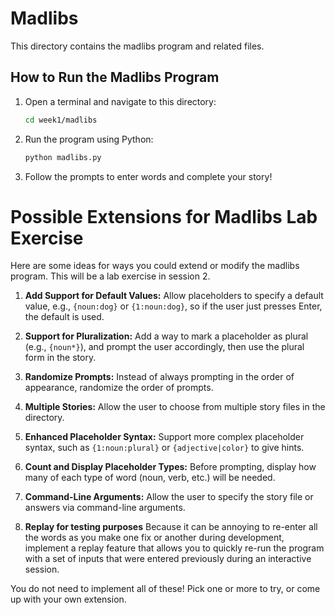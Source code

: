 
# Madlibs

This directory contains the madlibs program and related files.

## How to Run the Madlibs Program

1. Open a terminal and navigate to this directory:
   
	```sh
	cd week1/madlibs
	```

2. Run the program using Python:
   
	```sh
	python madlibs.py
	```

3. Follow the prompts to enter words and complete your story!


# Possible Extensions for Madlibs Lab Exercise

Here are some ideas for ways you could extend or modify the madlibs program. This will be a lab exercise in session 2.

1. **Add Support for Default Values:**
	Allow placeholders to specify a default value, e.g., `{noun:dog}` or `{1:noun:dog}`, so if the user just presses Enter, the default is used.

2. **Support for Pluralization:**
	Add a way to mark a placeholder as plural (e.g., `{noun*}`), and prompt the user accordingly, then use the plural form in the story.

3. **Randomize Prompts:**
	Instead of always prompting in the order of appearance, randomize the order of prompts.

4. **Multiple Stories:**
	Allow the user to choose from multiple story files in the directory.

5. **Enhanced Placeholder Syntax:**
	Support more complex placeholder syntax, such as `{1:noun:plural}` or `{adjective|color}` to give hints.

6. **Count and Display Placeholder Types:**
	Before prompting, display how many of each type of word (noun, verb, etc.) will be needed.

7. **Command-Line Arguments:**
	 Allow the user to specify the story file or answers via command-line arguments.

8. **Replay for testing purposes**
	Because it can be annoying to re-enter all the words as you make one fix or another during development, implement a replay feature that allows you to quickly re-run the program with a set of inputs that were entered previously during an interactive session.

You do not need to implement all of these! Pick one or more to try, or come up with your own extension.